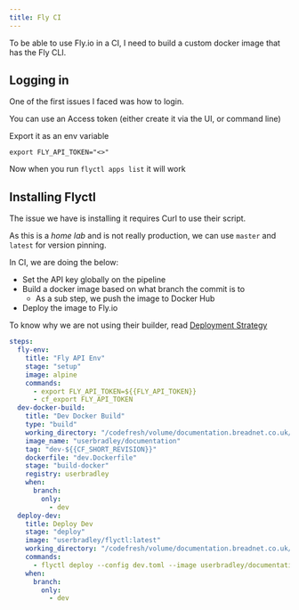 ```yaml
---
title: Fly CI
---
```


To be able to use Fly.io in a CI, I need to build a custom docker image that has the Fly CLI.

## Logging in

One of the first issues I faced was how to login.

You can use an Access token (either create it via the UI, or command line)

Export it as an env variable

```shell
export FLY_API_TOKEN="<>"
```

Now when you run `flyctl apps list` it will work

## Installing Flyctl

The issue we have is installing it requires Curl to use their script.

As this is a _home lab_ and is not really production, we can use `master` and `latest` for version pinning.

In CI, we are doing the below:

* Set the API key globally on the pipeline
* Build a docker image based on what branch the commit is to
  * As a sub step, we push the image to Docker Hub
* Deploy the image to Fly.io

To know why we are not using their builder, read [Deployment Strategy](deployment-strategy.md)

```yaml
steps:
  fly-env:
    title: "Fly API Env"
    stage: "setup"
    image: alpine
    commands:
      - export FLY_API_TOKEN=${{FLY_API_TOKEN}}
      - cf_export FLY_API_TOKEN
  dev-docker-build:
    title: "Dev Docker Build"
    type: "build"
    working_directory: "/codefresh/volume/documentation.breadnet.co.uk/"
    image_name: "userbradley/documentation"
    tag: "dev-${{CF_SHORT_REVISION}}"
    dockerfile: "dev.Dockerfile"
    stage: "build-docker"
    registry: userbradley
    when:
      branch:
        only:
          - dev
  deploy-dev:
    title: Deploy Dev
    stage: "deploy"
    image: "userbradley/flyctl:latest"
    working_directory: "/codefresh/volume/documentation.breadnet.co.uk/"
    commands:
      - flyctl deploy --config dev.toml --image userbradley/documentation:dev-${{CF_SHORT_REVISION}} --detach
    when:
      branch:
        only:
          - dev
```
